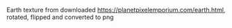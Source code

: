 Earth texture from downloaded https://planetpixelemporium.com/earth.html, rotated, flipped and converted to png
